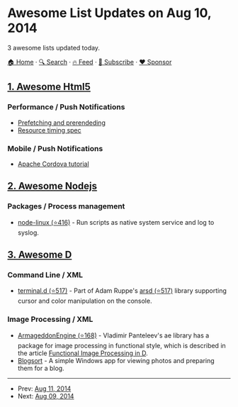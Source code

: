 # Awesome List Updates on Aug 10, 2014

3 awesome lists updated today.

[🏠 Home](/README.md) · [🔍 Search](https://www.trackawesomelist.com/search/) · [🔥 Feed](https://www.trackawesomelist.com/rss.xml) · [📮 Subscribe](https://trackawesomelist.us17.list-manage.com/subscribe?u=d2f0117aa829c83a63ec63c2f&id=36a103854c) · [❤️  Sponsor](https://github.com/sponsors/theowenyoung)



## [1. Awesome Html5](/content/diegocard/awesome-html5/README.md)

### Performance / Push Notifications

*   [Prefetching and prerendeding](https://medium.com/@luisvieira_gmr/html5-prefetch-1e54f6dda15d)
*   [Resource timing spec](http://www.w3.org/TR/resource-timing/)

### Mobile / Push Notifications

*   [Apache Cordova tutorial](http://ccoenraets.github.io/cordova-tutorial/)

## [2. Awesome Nodejs](/content/sindresorhus/awesome-nodejs/README.md)

### Packages / Process management

*   [node-linux (⭐416)](https://github.com/coreybutler/node-linux) - Run scripts as native system service and log to syslog.

## [3. Awesome D](/content/dlang-community/awesome-d/README.md)

### Command Line / XML

*   [terminal.d (⭐517)](https://github.com/adamdruppe/arsd/blob/master/terminal.d) - Part of Adam Ruppe's [arsd (⭐517)](https://github.com/adamdruppe/arsd) library supporting cursor and color manipulation on the console.

### Image Processing / XML

*   [ArmageddonEngine (⭐168)](https://github.com/CyberShadow/ae/tree/master/utils/graphics) - Vladimir Panteleev's ae library has a package for image processing in functional style, which is described in the article [Functional Image Processing in D](http://blog.thecybershadow.net/2014/03/21/functional-image-processing-in-d/).
*   [Blogsort](https://bitbucket.org/infognition/bsort/) -  A simple Windows app for viewing photos and preparing them for a blog.

---

- Prev: [Aug 11, 2014](/content/2014/08/11/README.md)
- Next: [Aug 09, 2014](/content/2014/08/09/README.md)